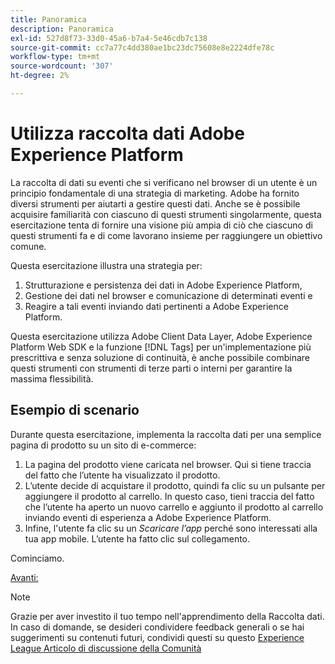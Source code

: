 ```yaml
---
title: Panoramica
description: Panoramica
exl-id: 527d8f73-33d0-45a6-b7a4-5e46cdb7c138
source-git-commit: cc7a77c4dd380ae1bc23dc75608e8e2224dfe78c
workflow-type: tm+mt
source-wordcount: '307'
ht-degree: 2%

---
```


# Utilizza raccolta dati Adobe Experience Platform

La raccolta di dati su eventi che si verificano nel browser di un utente è un principio fondamentale di una strategia di marketing. Adobe ha fornito diversi strumenti per aiutarti a gestire questi dati. Anche se è possibile acquisire familiarità con ciascuno di questi strumenti singolarmente, questa esercitazione tenta di fornire una visione più ampia di ciò che ciascuno di questi strumenti fa e di come lavorano insieme per raggiungere un obiettivo comune.

Questa esercitazione illustra una strategia per:

1. Strutturazione e persistenza dei dati in Adobe Experience Platform,
1. Gestione dei dati nel browser e comunicazione di determinati eventi e
1. Reagire a tali eventi inviando dati pertinenti a Adobe Experience Platform.

Questa esercitazione utilizza Adobe Client Data Layer, Adobe Experience Platform Web SDK e la funzione [!DNL Tags] per un&#39;implementazione più prescrittiva e senza soluzione di continuità, è anche possibile combinare questi strumenti con strumenti di terze parti o interni per garantire la massima flessibilità.

## Esempio di scenario

Durante questa esercitazione, implementa la raccolta dati per una semplice pagina di prodotto su un sito di e-commerce:

1. La pagina del prodotto viene caricata nel browser. Qui si tiene traccia del fatto che l’utente ha visualizzato il prodotto.
1. L’utente decide di acquistare il prodotto, quindi fa clic su un pulsante per aggiungere il prodotto al carrello. In questo caso, tieni traccia del fatto che l’utente ha aperto un nuovo carrello e aggiunto il prodotto al carrello inviando eventi di esperienza a Adobe Experience Platform.
1. Infine, l&#39;utente fa clic su un _Scaricare l’app_ perché sono interessati alla tua app mobile. L’utente ha fatto clic sul collegamento.

Cominciamo.

[Avanti: ](structuring-your-data.md)

>[!NOTE]
>
>Grazie per aver investito il tuo tempo nell&#39;apprendimento della Raccolta dati. In caso di domande, se desideri condividere feedback generali o se hai suggerimenti su contenuti futuri, condividi questi su questo [Experience League Articolo di discussione della Comunità](https://experienceleaguecommunities.adobe.com/t5/adobe-experience-platform-launch/tutorial-discussion-use-adobe-experience-platform-data/m-p/543877)
